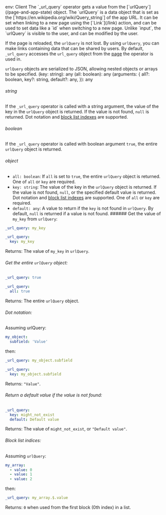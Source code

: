 <TITLE>_url_query</TITLE>
<METADATA>env: Client</METADATA>
<DESCRIPTION>The `_url_query` operator gets a value from the [`urlQuery`](/page-and-app-state) object. The `urlQuery` is a data object that is set as the [`https://en.wikipedia.org/wiki/Query_string`] of the app URL. It can be set when linking to a new page using the [`Link`](/link) action, and can be used to set data like a `id` when switching to a new page. Unlike `input`, the `urlQuery` is visible to the user, and can be modified by the user.

If the page is reloaded, the `urlQuery` is not lost. By using `urlQuery`, you can make links containing data that can be shared by users. By default, `_url_query` accesses the `url_query` object from the [page](/page-and-app-state) the operator is used in.

`urlQuery` objects are serialized to JSON, allowing nested objects or arrays to be specified.</DESCRIPTION>
<USAGE>(key: string): any
(all: boolean): any
(arguments: {
all?: boolean,
key?: string,
default?: any,
}): any

###### string

If the `_url_query` operator is called with a string argument, the value of the key in the `urlQuery` object is returned. If the value is not found, `null` is returned. Dot notation and [block list indexes](/lists) are supported.

###### boolean

If the `_url_query` operator is called with boolean argument `true`, the entire `urlQuery` object is returned.

###### object

- `all: boolean`: If `all` is set to `true`, the entire `urlQuery` object is returned. One of `all` or `key` are required.
- `key: string`: The value of the key in the `urlQuery` object is returned. If the value is not found, `null`, or the specified default value is returned. Dot notation and [block list indexes](/lists) are supported. One of `all` or `key` are required.
- `default: any`: A value to return if the `key` is not found in `urlQuery`. By default, `null` is returned if a value is not found.</USAGE>
  <EXAMPLES>###### Get the value of `my_key` from `urlQuery`:

```yaml
_url_query: my_key
```

```yaml
_url_query:
  key: my_key
```

Returns: The value of `my_key` in `urlQuery`.

###### Get the entire `urlQuery` object:

```yaml
_url_query: true
```

```yaml
_url_query:
  all: true
```

Returns: The entire `urlQuery` object.

###### Dot notation:

Assuming urlQuery:

```yaml
my_object:
  subfield: 'Value'
```

then:

```yaml
_url_query: my_object.subfield
```

```yaml
_url_query:
  key: my_object.subfield
```

Returns: `"Value"`.

###### Return a default value if the value is not found:

```yaml
_url_query:
  key: might_not_exist
  default: Default value
```

Returns: The value of `might_not_exist`, or `"Default value"`.

###### Block list indices:

Assuming `urlQuery`:

```yaml
my_array:
  - value: 0
  - value: 1
  - value: 2
```

then:

```yaml
_url_query: my_array.$.value
```

Returns: `0` when used from the first block (0th index) in a list.</EXAMPLES>
